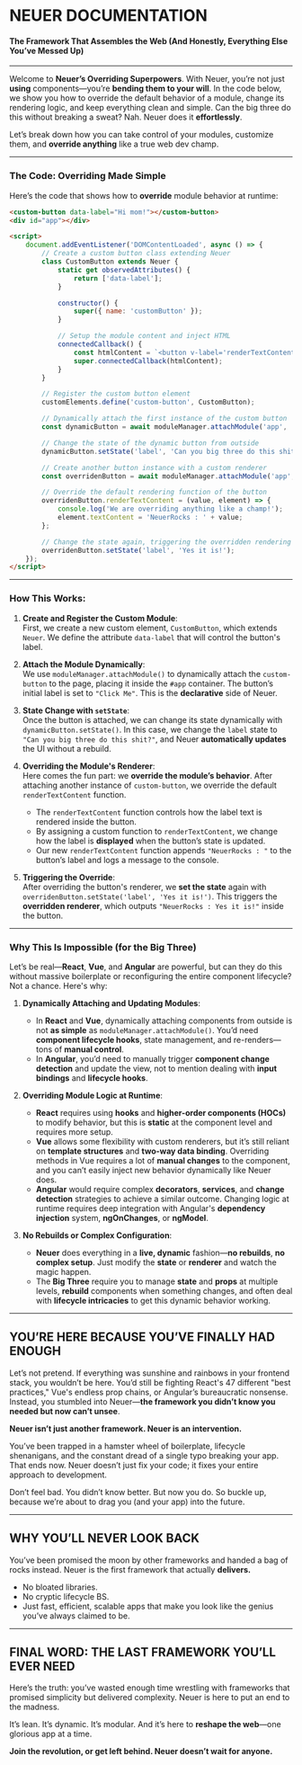 # **NEUER DOCUMENTATION**  
#### **The Framework That Assembles the Web (And Honestly, Everything Else You’ve Messed Up)**  

---

Welcome to **Neuer’s Overriding Superpowers**. With Neuer, you’re not just **using** components—you’re **bending them to your will**. In the code below, we show you how to override the default behavior of a module, change its rendering logic, and keep everything clean and simple. Can the big three do this without breaking a sweat? Nah. Neuer does it **effortlessly**.

Let’s break down how you can take control of your modules, customize them, and **override anything** like a true web dev champ.

---

### **The Code: Overriding Made Simple**

Here’s the code that shows how to **override** module behavior at runtime:

```html
<custom-button data-label="Hi mom!"></custom-button>
<div id="app"></div>

<script>
    document.addEventListener('DOMContentLoaded', async () => {
        // Create a custom button class extending Neuer
        class CustomButton extends Neuer {
            static get observedAttributes() {
                return ['data-label'];
            }

            constructor() {
                super({ name: 'customButton' });
            }

            // Setup the module content and inject HTML
            connectedCallback() {
                const htmlContent = `<button v-label='renderTextContent'></button>`;
                super.connectedCallback(htmlContent);
            }
        }

        // Register the custom button element
        customElements.define('custom-button', CustomButton);

        // Dynamically attach the first instance of the custom button
        const dynamicButton = await moduleManager.attachModule('app', 'custom-button', { label: 'Click Me' });

        // Change the state of the dynamic button from outside
        dynamicButton.setState('label', 'Can you big three do this shit?');

        // Create another button instance with a custom renderer
        const overridenButton = await moduleManager.attachModule('app', 'custom-button', { label: 'Click Me' });

        // Override the default rendering function of the button
        overridenButton.renderTextContent = (value, element) => {
            console.log('We are overriding anything like a champ!');
            element.textContent = 'NeuerRocks : ' + value;
        };

        // Change the state again, triggering the overridden rendering logic
        overridenButton.setState('label', 'Yes it is!');
    });
</script>
```

---

### **How This Works:**

1. **Create and Register the Custom Module**:  
   First, we create a new custom element, `CustomButton`, which extends `Neuer`. We define the attribute `data-label` that will control the button's label.

2. **Attach the Module Dynamically**:  
   We use `moduleManager.attachModule()` to dynamically attach the `custom-button` to the page, placing it inside the `#app` container. The button’s initial label is set to `"Click Me"`. This is the **declarative** side of Neuer.

3. **State Change with `setState`**:  
   Once the button is attached, we can change its state dynamically with `dynamicButton.setState()`. In this case, we change the `label` state to `"Can you big three do this shit?"`, and Neuer **automatically updates** the UI without a rebuild.

4. **Overriding the Module's Renderer**:  
   Here comes the fun part: we **override the module’s behavior**. After attaching another instance of `custom-button`, we override the default `renderTextContent` function.

   - The `renderTextContent` function controls how the label text is rendered inside the button.  
   - By assigning a custom function to `renderTextContent`, we change how the label is **displayed** when the button’s state is updated.
   - Our new `renderTextContent` function appends `"NeuerRocks : "` to the button’s label and logs a message to the console.

5. **Triggering the Override**:  
   After overriding the button's renderer, we **set the state** again with `overridenButton.setState('label', 'Yes it is!')`. This triggers the **overridden renderer**, which outputs `"NeuerRocks : Yes it is!"` inside the button.

---

### **Why This Is Impossible (for the Big Three)**

Let’s be real—**React**, **Vue**, and **Angular** are powerful, but can they do this without massive boilerplate or reconfiguring the entire component lifecycle? Not a chance. Here's why:

1. **Dynamically Attaching and Updating Modules**:  
   - In **React** and **Vue**, dynamically attaching components from outside is not **as simple** as `moduleManager.attachModule()`. You’d need **component lifecycle hooks**, state management, and re-renders—tons of **manual control**.
   - In **Angular**, you’d need to manually trigger **component change detection** and update the view, not to mention dealing with **input bindings** and **lifecycle hooks**.

2. **Overriding Module Logic at Runtime**:  
   - **React** requires using **hooks** and **higher-order components (HOCs)** to modify behavior, but this is **static** at the component level and requires more setup.
   - **Vue** allows some flexibility with custom renderers, but it’s still reliant on **template structures** and **two-way data binding**. Overriding methods in Vue requires a lot of **manual changes** to the component, and you can’t easily inject new behavior dynamically like Neuer does.
   - **Angular** would require complex **decorators**, **services**, and **change detection** strategies to achieve a similar outcome. Changing logic at runtime requires deep integration with Angular's **dependency injection** system, **ngOnChanges**, or **ngModel**.

3. **No Rebuilds or Complex Configuration**:  
   - **Neuer** does everything in a **live, dynamic** fashion—**no rebuilds**, **no complex setup**. Just modify the **state** or **renderer** and watch the magic happen.
   - The **Big Three** require you to manage **state** and **props** at multiple levels, **rebuild** components when something changes, and often deal with **lifecycle intricacies** to get this dynamic behavior working.

---
## **YOU’RE HERE BECAUSE YOU’VE FINALLY HAD ENOUGH**

Let’s not pretend. If everything was sunshine and rainbows in your frontend stack, you wouldn’t be here. You’d still be fighting React's 47 different "best practices," Vue's endless prop chains, or Angular’s bureaucratic nonsense. Instead, you stumbled into Neuer—**the framework you didn’t know you needed but now can’t unsee**.  

**Neuer isn’t just another framework. Neuer is an intervention.**  

You’ve been trapped in a hamster wheel of boilerplate, lifecycle shenanigans, and the constant dread of a single typo breaking your app. That ends now. Neuer doesn’t just fix your code; it fixes your entire approach to development.  

Don’t feel bad. You didn’t know better. But now you do. So buckle up, because we’re about to drag you (and your app) into the future.

---

## **WHY YOU’LL NEVER LOOK BACK**  

You’ve been promised the moon by other frameworks and handed a bag of rocks instead. Neuer is the first framework that actually **delivers.**  

- No bloated libraries.  
- No cryptic lifecycle BS.  
- Just fast, efficient, scalable apps that make you look like the genius you’ve always claimed to be.  

---

## **FINAL WORD: THE LAST FRAMEWORK YOU’LL EVER NEED**

Here’s the truth: you’ve wasted enough time wrestling with frameworks that promised simplicity but delivered complexity. Neuer is here to put an end to the madness.  

It’s lean. It’s dynamic. It’s modular. And it’s here to **reshape the web**—one glorious app at a time.  

**Join the revolution, or get left behind. Neuer doesn’t wait for anyone.**  
